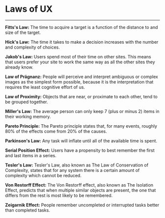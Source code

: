 # Laws of UX

---

**Fitts's Law:** The time to acquire a target is a function of the distance to and size of the target. 

**Hick's Law:** The time it takes to make a decision increases with the number and complexity of choices.

**Jakob's Law:** Users spend most of their time on other sites. This means that users prefer your site to work the same way as all the other sites they already know.

**Law of Prägnanz:** People will perceive and interpret ambiguous or complex images as the simplest form possible, because it is the interpretation that requires the least cognitive effort of us.

**Law of Proximity:** Objects that are near, or proximate to each other, tend to be grouped together.

**Miller's Law:** The average person can only keep 7 \(plus or minus 2\) items in their working memory.

**Pareto Principle:** The Pareto principle states that, for many events, roughly 80% of the effects come from 20% of the causes.

**Parkinson's Law:** Any task will inflate until all of the available time is spent.

**Serial Position Effect:** Users have a propensity to best remember the first and last items in a series.

**Tesler's Law:** Tesler's Law, also known as The Law of Conservation of Complexity, states that for any system there is a certain amount of complexity which cannot be reduced.

**Von Restorff Effect:** The Von Restorff effect, also known as The Isolation Effect, predicts that when multiple similar objects are present, the one that differs from the rest is most likely to be remembered.

**Zeigarnik Effect:** People remember uncompleted or interrupted tasks better than completed tasks.



